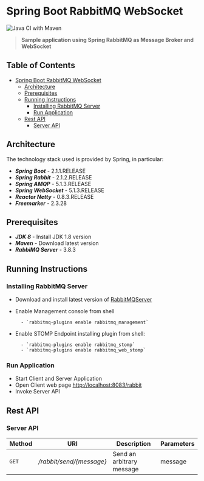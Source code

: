 

# Spring Boot RabbitMQ WebSocket

![Java CI with Maven](https://github.com/gcalsolaro/spring-boot-rabbit-websocket/workflows/Java%20CI%20with%20Maven/badge.svg)
> **Sample application using Spring RabbitMQ as Message Broker and WebSocket**


## Table of Contents

   * [Spring Boot RabbitMQ WebSocket](#spring-boot-rabbitmq-websocket)
      * [Architecture](#architecture)
      * [Prerequisites](#prerequisites)
      * [Running Instructions](#running-instructions)
	      * [Installing RabbitMQ Server](#installing-rabbitmq-server)
	      * [Run Application](#run-application)
      * [Rest API](#rest-api)
	      * [Server API](#server-api)
      

## Architecture

The technology stack used is provided by Spring, in particular:

* **_Spring Boot_** - 2.1.1.RELEASE
* **_Spring Rabbit_** - 2.1.2.RELEASE
* **_Spring AMQP_** - 5.1.3.RELEASE
* **_Spring WebSocket_** - 5.1.3.RELEASE
* **_Reactor Netty_** - 0.8.3.RELEASE
* **_Freemarker_** - 2.3.28

## Prerequisites
* **_JDK 8_** - Install JDK 1.8 version
* **_Maven_** - Download latest version
* **_RabbiMQ Server_** - 3.8.3

## Running Instructions

### Installing RabbitMQ Server
- Download and install latest version of [RabbitMQServer](https://www.rabbitmq.com/)
- Enable Management console from shell

		- `rabbitmq-plugins enable rabbitmq_management`
- Enable STOMP Endpoint installing plugin from shell:
		
		- `rabbitmq-plugins enable rabbitmq_stomp`
		- `rabbitmq-plugins enable rabbitmq_web_stomp`

### Run Application
- Start Client and Server Application
- Open Client web page [http://localhost:8083/rabbit](http://localhost:8083/rabbit)
- Invoke Server API

## Rest API

### Server API

Method | URI | Description | Parameters |
--- | --- | --- | --- |
`GET` | */rabbit/send/{message}* | Send an arbitrary message | message


